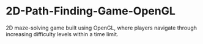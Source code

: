 # 2D-Path-Finding-Game-OpenGL
2D maze-solving game built using OpenGL, where players navigate through increasing difficulty levels within a time limit.
